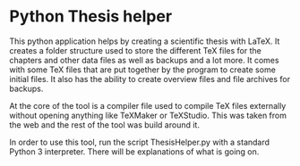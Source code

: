 # Python Thesis helper

This python application helps by creating a scientific thesis with LaTeX. It creates a folder structure used to store the different TeX files for the chapters and other data files as well as backups and a lot more. It comes with some TeX files that are put together by the program to create some initial files. It also has the ability to create overview files and file archives for backups.

At the core of the tool is a compiler file used to compile TeX files externally without opening anything like TeXMaker or TeXStudio. This was taken from the web and the rest of the tool was build around it.

In order to use this tool, run the script ThesisHelper.py with a standard Python 3 interpreter. There will be explanations of what is going on. 
